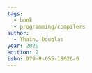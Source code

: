 ```yaml
---
tags:
  - book
  - programming/compilers
author:
  - Thain, Douglas
year: 2020
edition: 2
isbn: 979-8-655-18026-0
---
```


